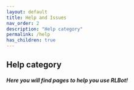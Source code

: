 ```yaml
---
layout: default
title: Help and Issues
nav_order: 2
description: "Help category"
permalink: /help
has_children: true
---
```


## Help category
##### Here you will find pages to help you use RLBot!